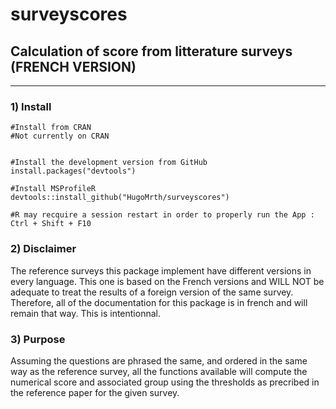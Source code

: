# surveyscores

## Calculation of score from litterature surveys (FRENCH VERSION)
  
  
***

 ### 1) Install

```
#Install from CRAN 
#Not currently on CRAN

  
#Install the development version from GitHub  
install.packages("devtools")

#Install MSProfileR
devtools::install_github("HugoMrth/surveyscores")

#R may recquire a session restart in order to properly run the App : Ctrl + Shift + F10
```

### 2) Disclaimer

The reference surveys this package implement have different versions in every language. This one is based on the French versions and WILL NOT be adequate to treat the results of a foreign version of the same survey.
Therefore, all of the documentation for this package is in french and will remain that way. This is intentionnal.

  
### 3) Purpose

Assuming the questions are phrased the same, and ordered in the same way as the reference survey, all the functions available will compute the numerical score and associated group using the thresholds as precribed
in the reference paper for the given survey.




